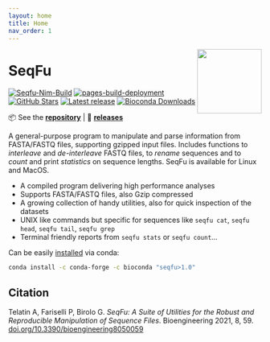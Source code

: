 ```yaml
---
layout: home
title: Home
nav_order: 1
---
```


<a href="https://telatin.github.io/seqfu2" description="SeqFu documentation">
  <img align="right" width="128" height="128" src="img/seqfu-512.png">
</a>

# SeqFu

[![Seqfu-Nim-Build](https://github.com/telatin/seqfu2/actions/workflows/nim-2.yaml/badge.svg)](https://github.com/telatin/seqfu2/actions/workflows/nim-2.yaml)
[![pages-build-deployment](https://github.com/telatin/seqfu2/actions/workflows/pages/pages-build-deployment/badge.svg)](https://github.com/telatin/seqfu2/actions/workflows/pages/pages-build-deployment)
[![GitHub Stars](https://img.shields.io/github/stars/telatin/seqfu2?label=⭐️)](https://github.com/telatin/seqfu2)
[![Latest release](https://img.shields.io/github/v/release/telatin/seqfu2)](https://github.com/telatin/seqfu2/releases)
[![Bioconda Downloads](https://img.shields.io/conda/dn/bioconda/seqfu?label=Bioconda%20Downloads)](https://anaconda.org/bioconda/seqfu)

📦 See the **[repository](https://github.com/telatin/seqfu2)** | 💾 **[releases](https://github.com/telatin/seqfu2/releases)**

A general-purpose program to manipulate and parse information from FASTA/FASTQ files,
supporting gzipped input files.
Includes functions to _interleave_ and _de-interleave_ FASTQ files,
to _rename_ sequences and to _count_ and print _statistics_ on sequence lengths.
SeqFu is available for Linux and MacOS.

* A compiled program delivering high performance analyses
* Supports FASTA/FASTQ files, also Gzip compressed
* A growing collection of handy utilities, also for quick inspection of the datasets
* UNIX like commands but specific for sequences like `seqfu cat`, `seqfu head`, `seqfu tail`, `seqfu grep`
* Terminal friendly reports from `seqfu stats` or `seqfu count`...

Can be easily [installed](installation) via conda:

```bash
conda install -c conda-forge -c bioconda "seqfu>1.0"
```

## Citation

Telatin A, Fariselli P, Birolo G. *SeqFu: A Suite of Utilities for the Robust
and Reproducible Manipulation of Sequence Files*.
Bioengineering 2021, 8, 59. [doi.org/10.3390/bioengineering8050059](https://doi.org/10.3390/bioengineering8050059)
